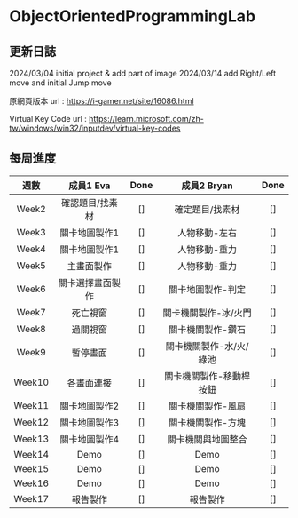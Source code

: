 # ObjectOrientedProgrammingLab
## 更新日誌
2024/03/04 initial project & add part of image
2024/03/14 add Right/Left move and initial Jump move   

原網頁版本 
url : https://i-gamer.net/site/16086.html

Virtual Key Code
url : https://learn.microsoft.com/zh-tw/windows/win32/inputdev/virtual-key-codes

## 每周進度
|  週數   |  成員1 Eva  |   Done   | 成員2 Bryan|Done|
|  :---:  |   :---:    | :---:    | :---:    | :---:    |
|Week2    |確認題目/找素材|  []  |確定題目/找素材| [] |
|Week3    |關卡地圖製作1| [] |人物移動-左右| [] |
|Week4    |關卡地圖製作1| [] |人物移動-重力| [] |
|Week5    |主畫面製作| [] |人物移動-重力| [] |
|Week6    |關卡選擇畫面製作| [] |關卡地圖製作-判定| [] |
|Week7    |死亡視窗| [] |關卡機關製作-冰/火門| [] |
|Week8    |過關視窗| [] |關卡機關製作-鑽石| [] |
|Week9    |暫停畫面| [] |關卡機關製作-水/火/綠池| [] |
|Week10   |各畫面連接| [] |關卡機關製作-移動桿按鈕| [] |
|Week11   |關卡地圖製作2| [] |關卡機關製作-風扇| [] |
|Week12   |關卡地圖製作3| [] |關卡機關製作-方塊| [] |
|Week13   |關卡地圖製作4| [] |關卡機關與地圖整合| [] |
|Week14   | Demo| [] |Demo| [] |
|Week15   |Demo| [] |Demo| [] |
|Week16   |Demo| [] |Demo| [] |
|Week17   |報告製作| [] |報告製作| [] |


